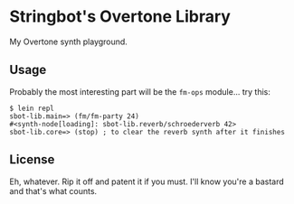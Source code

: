 # Stringbot's Overtone Library

My Overtone synth playground.

## Usage

Probably the most interesting part will be the `fm-ops` module... try this:

    $ lein repl
    sbot-lib.main=> (fm/fm-party 24)
    #<synth-node[loading]: sbot-lib.reverb/schroederverb 42>
    sbot-lib.core=> (stop) ; to clear the reverb synth after it finishes

## License

Eh, whatever. Rip it off and patent it if you must. I'll know you're a bastard and that's what counts.
